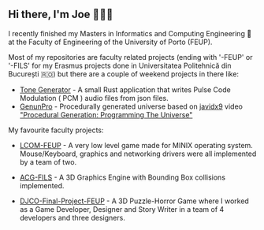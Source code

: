 ## Hi there, I'm Joe 👋🇵🇹
I recently finished my Masters in Informatics and Computing Engineering 💾 at the Faculty of Engineering of the University of Porto (FEUP).

Most of my repositories are faculty related projects (ending with '-FEUP' or '-FILS' for my Erasmus projects done in Universitatea Politehnică din București 🇷🇴) but there are a couple of weekend projects in there like:  
 - [Tone Generator](https://github.com/JoeMGomes/tone_generator) - A small Rust application that writes Pulse Code Modulation ( PCM ) audio files from json files.
 - [GenunPro](https://github.com/JoeMGomes/GenunPro) - Procedurally generated universe based on [javidx9](https://www.youtube.com/channel/UC-yuWVUplUJZvieEligKBkA) video  ["Procedural Generation: Programming The Universe"](https://www.youtube.com/watch?v=ZZY9YE7rZJw&t=592s) 

My favourite faculty projects:
 - [LCOM-FEUP](https://github.com/JoeMGomes/LCOM-FEUP) - A very low level game made for MINIX operating system. Mouse/Keyboard, graphics and networking drivers were all implemented by a team of two.
 - [ACG-FILS](https://github.com/JoeMGomes/ACG-FILS) - A 3D Graphics Engine with Bounding Box collisions implemented.

 - [DJCO-Final-Project-FEUP](https://github.com/JoeMGomes/DJCO-Final-Project-FEUP) - A 3D Puzzle-Horror Game where I worked as a Game Developer, Designer and Story Writer in a team of 4 developers and three designers.

